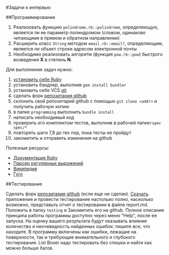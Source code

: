 #Задачи к интервью

##Программирование

1. Реализовать функцию `polindrome.rb::polindrome`, определяющую, является ли ее параметр полиндромом (словом, одинаково читающимя в прямом и обратном направлении)
2. Расширить класс `String` методом `email.rb::email?`, определяющим, является ли объект строки адресом электронной почты
3. Необходимо реализовать алгоритм (функция `pow.rb::pow`) быстрого возведения **Х** в степень **N**.

Для выполнения задач нужно:

 1. [установить себе Ruby](http://rubyinstaller.org/)
 2. установить бандлер, выполнив `gem install bundler`
 2. установить себе VCS [git](http://git-scm.com/book/ru/%D0%92%D0%B2%D0%B5%D0%B4%D0%B5%D0%BD%D0%B8%D0%B5-%D0%A3%D1%81%D1%82%D0%B0%D0%BD%D0%BE%D0%B2%D0%BA%D0%B0-Git)
 2. сделать форк [репозитария github](https://github.com/CodersGang/interview_stuff)
 2. склонить свой репозитарий github с помощью `git clone <addr>` и получить рабочую копию
 3. в папке `programming` выполнить `bundle install` 
 4. написать необходимый код
 5. проверить его комплектом тестов, выполнив в рабочей папке`rspec spec/*`
 6. повторять шаги 7,8 до тех пор, пока тесты не пройдут
 7. закомитить и отправить изменения на github

Полезные ресурсы:

- [Документация Ruby](https://www.ruby-lang.org/ru/)
- [Парсер регулярных вырожений](http://rubular.com/)
- [Википедия](http://ru.wikipedia.org/)
- [Гугл](http://www.google.ru)

##Тестирование

Сделать форк [репозитария github](https://github.com/CodersGang/interview_stuff) (если еще не сделан).
[Скачать](https://drive.google.com/file/d/0B0Caf_UuM62TRjF0WlVGbkp0dGs/edit?usp=sharing) приложение и провести тестирование настолько полно, насколько возможно, представьть отчет о тестировании в файле report.md. Положить в папку `testing` и Закомитить его на github.
Полное описание принципа работы программы доступно через меню "Help", после ее запуска.
На оценку вашего результата будут оказывать влияние количество и неочевидность найденных ошибок: пишите все, что находите. В программу включены как ошибки, лежащие на поверхности, так и требующие внимательного и глубокого тестирования.
List Boxer надо тестировать без спешки и найти как можно больше багов.
